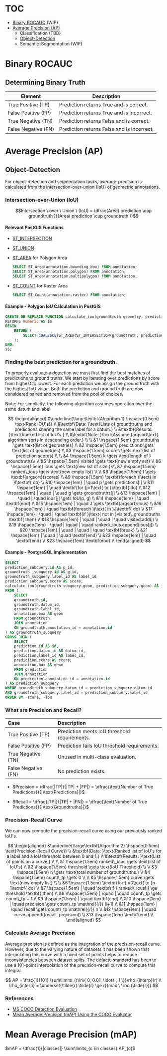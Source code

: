 

# TOC

- [Binary ROCAUC](#binary-rocauc) (WIP)
- [Average Precision (AP)](#average-precision-ap)
    - Classification (TBD)
    - [Object-Detection](#object-detection)
    - Semantic-Segmentation (WIP)

# Binary ROCAUC

## Determining Binary Truth

| Element | Description |
| ------- | ------------ |
| True Positive (TP) | Prediction returns True and is correct. |
| False Positive (FP) | Prediction returns True and is incorrect. |
| True Negative (TN) | Prediction returns False and is correct. |
| False Negative (FN) | Prediction returns False and is incorrect. |

# Average Precision (AP)

## Object-Detection

For object-detection and segmentation tasks, average-precision is calculated from the intersection-over-union (IoU) of geometric annotations.

### Intersection-over-Union (IoU)

$$Intersection \ over \ Union \ (IoU) = \dfrac{Area( prediction \cap groundtruth )}{Area( prediction \cup groundtruth )}$$

#### Relevant PostGIS Functions

- [ST_INTERSECTION](https://postgis.net/docs/ST_Intersection.html)

- [ST_UNION](https://postgis.net/docs/ST_Union.html)

- [ST_AREA](https://postgis.net/docs/ST_Area.html) for Polygon Area

    ```sql
    SELECT ST_Area(annotation.bounding_box) FROM annotation;
    SELECT ST_Area(annotation.polygon) FROM annotation;
    SELECT ST_Area(annotation.multipolygon) FROM annotation;
    ```

- [ST_COUNT](https://postgis.net/docs/RT_ST_Count.html) for Raster Area

    ```sql
    SELECT ST_Count(annotation.raster) FROM annotation;
    ```

#### Example - Polygon IoU Calculation in PostGIS

```sql
CREATE OR REPLACE FUNCTION calculate_iou(groundtruth geometry, prediction geometry)
RETURNS numeric AS $$
BEGIN
    RETURN (
        SELECT COALESCE(ST_AREA(ST_INTERSECTION(groundtruth, prediction)) / ST_AREA(ST_UNION(groundtruth, prediction)), 0)
    );
END;
$$;
```

### Finding the best prediction for a groundtruth.

To properly evaluate a detection we must first find the best matches of predictions to ground truths. We start by iterating over predictions by score from highest to lowest. For each prediction we assign the ground truth with the highest IoU value. Both the prediction and ground truth are now considered paired and removed from the pool of choices.

Note: For simplicity, the following algorithm assumes operation over the same datum and label.

$$
\begin{aligned}
&\underline{\large\textbf{Algorithm 1} \hspace{0.5em} \text{Rank IOU's}} \\
&\textbf{Data: }\text{Lists of groundtruths and predictions sharing the same label for a datum.} \\
&\textbf{Results: }\text{Ranked list of IoU's.} \\
&\textbf{Note: }\text{Assume }argsort\text{ algorithm sorts in descending order.} \\
\\
&1 \hspace{1.5em} groundtruths \gets \text{list of geometries} \\
&2 \hspace{1.5em} predictions \gets \text{list of geometries} \\
&3 \hspace{1.5em} scores \gets \text{list of prediction scores} \\
\\
&4 \hspace{1.5em} k \gets \text{length of } groundtruths\\
\\
&5 \hspace{1.5em} visited \gets \text{new empty set} \\
&6 \hspace{1.5em} ious \gets \text{new list of size }k\\
&7 \hspace{1.5em} ranked\_ious \gets \text{new empty list} \\
\\
&8 \hspace{1.5em} I \gets \textbf{argsort}(scores) \\
&9 \hspace{1.5em} \textbf{foreach }i\text{ in }I\textbf{ do} \\
&10 \hspace{1em} | \quad p \gets predictions[i] \\
&11 \hspace{1em} | \quad \textbf{for }j=1\text{ to }k\textbf{ do} \\
&12 \hspace{1em} | \quad | \quad g \gets groundtruths[j] \\
&13 \hspace{1em} | \quad | \quad ious[j] \gets IoU(p, g) \\
&14 \hspace{1em} | \quad \textbf{end} \\
&15 \hspace{1em} | \quad J \gets \textbf{argsort}(ious) \\
&16 \hspace{1em} | \quad \textbf{foreach }j\text{ in }J\textbf{ do} \\
&17 \hspace{1em} | \quad | \quad \textbf{if }j\text{ not in }visited\_groundtruths \textbf{ then} \\
&18 \hspace{1em} | \quad | \quad | \quad visited.add(j) \\
&19 \hspace{1em} | \quad | \quad | \quad ranked\_ious.append(ious[j]) \\
&20 \hspace{1em} | \quad | \quad | \quad \textbf{break} \\
&21 \hspace{1em} | \quad | \quad \textbf{end} \\
&22 \hspace{1em} | \quad \textbf{end} \\
&23 \hspace{1em} \textbf{end} \\
\end{aligned}
$$

#### Example - PostgreSQL Implementation

```sql
SELECT
prediction_subquery.id AS p_id,
groundtruth _subquery.id AS g_id,
groundtruth_subquery.label_id AS label_id
prediction_subquery.score AS score,
calculate_iou(groundtruth_subquery.geom, prediction_subquery.geom) AS iou
FROM (
    SELECT
    groundtruth.id,
    groundtruth.datum_id,
    groundtruth.label_id,
    annotation.box AS geom
    FROM groundtruth
    JOIN annotation
    ON groundtruth.annotation_id = annotation.id
) AS groundtruth_subquery
CROSS JOIN (
    SELECT
    prediction.id AS id,
    prediction.datum_id AS datum_id,
    prediction.label_id AS label_id,
    prediciion.score AS score,
    annotation.box AS geom
    FROM prediction
    JOIN annotation
    ON prediction.annotation_id = annotation.id
) AS prediction_subquery
WHERE groundtruth_subquery.datum_id = prediction_subquery.datum_id
AND groundtruth_subquery.label_id = prediction_subquery.label_id
ORDER BY -score, -iou
```

### What are Precision and Recall?

| Case | Description |
| :- | :- |
| True Positive (TP) | Prediction meets IoU threshold requirements. |
| False Positive (FP) | Prediction fails IoU threshold requirements. |
| True Negative (TN) | Unused in multi-class evaluation.
| False Negative (FN) | No prediction exists. |

- $Precision = \dfrac{|TP|}{|TP| + |FP|} = \dfrac{\text{Number of True Predictions}}{|\text{Predictions}|}$

- $Recall = \dfrac{|TP|}{|TP| + |FN|} = \dfrac{\text{Number of True Predictions}}{|\text{Groundtruths}|}$

### Precision-Recall Curve

We can now compute the precision-recall curve using our previously ranked IoU's.

$$
\begin{aligned}
&\underline{\large\textbf{Algorithm 2} \hspace{0.5em} \text{Precision-Recall Curve}} \\
&\textbf{Data: }\text{Ranked list of IoU's for a label and a IoU threshold between 0 and 1.} \\
&\textbf{Results: }\text{List of points on a curve.} \\
\\
&1 \hspace{1.5em} ranked\_ious \gets \text{list of IoU's} \\
&2 \hspace{1.5em} threshold \gets \text{IoU Threshold} \\
\\
&3 \hspace{1.5em} n \gets \text{total number of groundtruths.} \\
&4 \hspace{1.5em} count\_tp \gets 0 \\
\\
&5 \hspace{1.5em} curve \gets \text{new empty list} \\
\\
&6 \hspace{1.5em} \textbf{for }i=0\text{ to }n-1\textbf{ do} \\
&7 \hspace{1.5em} | \quad \textbf{if } ranked\_ious[i] \ge threshold \textbf{ then} \\
&8 \hspace{1.5em} | \quad | \quad count\_tp \gets count\_tp + 1 \\
&9 \hspace{1.5em} | \quad \textbf{end} \\
&10 \hspace{1em} | \quad precision \gets count\_tp \mathrel{{/}} (i+1) \\
&11 \hspace{1em} | \quad recall \gets count\_tp \mathrel{{/}} n \\
&12 \hspace{1em} | \quad curve.append((recall, precision)) \\
&13 \hspace{1em} \textbf{end} \\
\end{aligned}
$$

### Calculate Average Precision

Average precision is defined as the integration of the precision-recall curve. However, due to the varying nature of datasets it has been shown that interpolating this curve with a fixed set of points helps to reduce inconsistencies between dataset splits. The defacto standard has been to use a 101-point interpolation of the precision-recall curve to compute this integral.

$$
AP = \frac{1}{101} \sum\limits_{r\in\{ 0, 0.01, \ldots , 1 \}}\rho_{interp}(r)
\\
\rho_{interp} = \underset{\tilde{r}:\tilde{r} \ge r}{max \ \rho (\tilde{r})}
$$

### References
- [MS COCO Detection Evaluation](https://cocodataset.org/#detection-eval)
- [Mean Average Precision (mAP) Using the COCO Evaluator](https://pyimagesearch.com/2022/05/02/mean-average-precision-map-using-the-coco-evaluator/)

# Mean Average Precision (mAP)

$mAP = \dfrac{1}{|classes|} \sum\limits_{c \in classes} AP_{c}$




